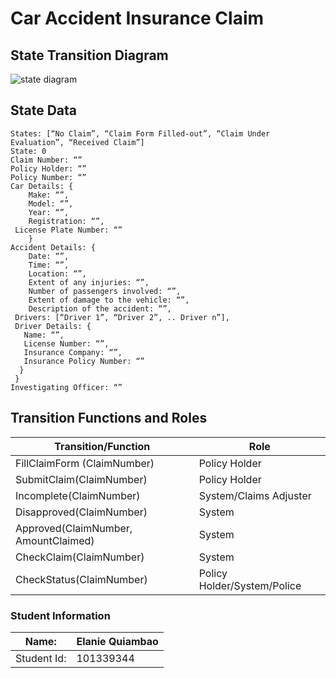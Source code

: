 # Car Accident Insurance Claim #

## State Transition Diagram ##
 ![state diagram](https://github.com/elaquiambao/GBC-dApp1-CarAccidentInsuranceClaim/blob/main/images/car-insurance-claim.jpg:raw=true)

## State Data ##
```
States: [“No Claim”, “Claim Form Filled-out”, “Claim Under Evaluation”, “Received Claim”]
State: 0
Claim Number: “”
Policy Holder: “”
Policy Number: “”
Car Details: {
	Make: “”,
	Model: “”,
	Year: “”,
	Registration: “”,
 License Plate Number: “” 
	}
Accident Details: {
	Date: “”,
	Time: “”,
	Location: “”,
	Extent of any injuries: “”,
	Number of passengers involved: “”,
	Extent of damage to the vehicle: “”,
	Description of the accident: “”,
 Drivers: [“Driver 1”, “Driver 2”, .. Driver n”],
 Driver Details: {
   Name: “”,
   License Number: “”,
   Insurance Company: “”,
   Insurance Policy Number: “” 
  }
 }
Investigating Officer: “”
 ```



## Transition Functions and Roles ##

Transition/Function | Role
------------------- | ----
FillClaimForm (ClaimNumber) | Policy Holder
SubmitClaim(ClaimNumber) | Policy Holder
Incomplete(ClaimNumber) | System/Claims Adjuster
Disapproved(ClaimNumber) | System
Approved(ClaimNumber, AmountClaimed) | System
CheckClaim(ClaimNumber) | System
CheckStatus(ClaimNumber) | Policy Holder/System/Police


### Student Information

Name:       | Elanie Quiambao 
------------|------------
Student Id: | 101339344

